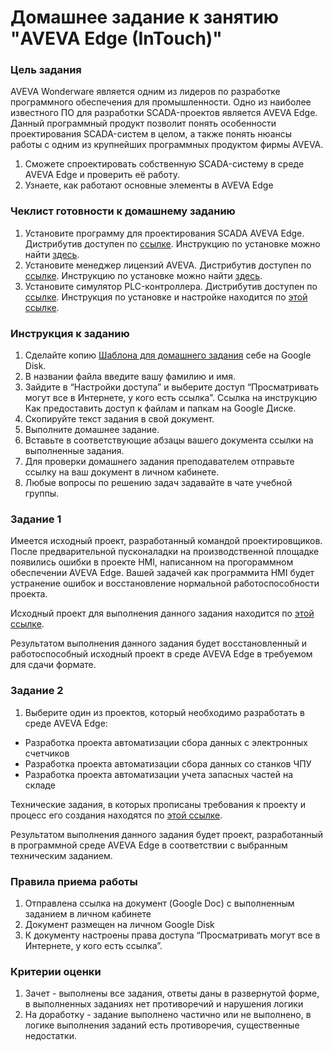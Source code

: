 # Домашнее задание к занятию "AVEVA Edge (InTouch)"

### Цель задания

AVEVA Wonderware является одним из лидеров по разработке программного обеспечения для промышленности. Одно из наиболее известного ПО для разработки SCADA-проектов является AVEVA Edge. Данный программный продукт позволит понять особенности проектирования SCADA-систем в целом, а также понять нюансы работы с одним из крупнейших программных продуктом фирмы AVEVA.

1. Сможете спроектировать собственную SCADA-систему в среде AVEVA Edge и проверить её работу.
2. Узнаете, как работают основные элементы в AVEVA Edge


### Чеклист готовности к домашнему заданию

1. Установите программу для проектирования SCADA AVEVA Edge. Дистрибутив доступен по [ссылке](https://drive.google.com/drive/folders/1iDzRZySfgtJTef1NaKLglP21WIEy_wZV?usp=sharing). Инструкцию по установке можно найти [здесь](https://drive.google.com/drive/folders/19IikMG9-rQEbPCcbCJe174D9gwVVoqvV?usp=sharing).
2. Установите менеджер лицензий AVEVA. Дистрибутив доступен по [ссылке](https://drive.google.com/drive/folders/1EMQogz56rAkXyNDiVnzodW5TzA3XTqv_?usp=sharing). Инструкцию по установке можно найти [здесь](https://drive.google.com/drive/folders/1vjn6rayHRoa_KywgxAOVeUs3_whsB-g2?usp=sharing).
3. Установите симулятор PLC-контроллера. Дистрибутив доступен по [ссылке](https://drive.google.com/drive/folders/18nZBIHHObv-r-qjqG-88TpJKkXE1dTbS?usp=sharing). Инструкция по установке и настройке находится по [этой ссылке](https://drive.google.com/drive/folders/1nQ5VQZK2vAqWfjIJNuyK7SsS6JmzS4Hr?usp=sharing).

### Инструкция к заданию

1. Сделайте копию [Шаблона для домашнего задания](https://docs.google.com/document/d/1syjB4z_qJECXuGRUN3mxyb2KcBLuLpgsQa1NWnXxOVY/edit) себе на Google Disk.
2. В названии файла введите вашу фамилию и имя.
3. Зайдите в “Настройки доступа” и выберите доступ “Просматривать могут все в Интернете, у кого есть ссылка”. Ссылка на инструкцию Как предоставить доступ к файлам и папкам на Google Диске.
4. Скопируйте текст задания в свой документ.
5. Выполните домашнее задание.
6. Вставьте в соответствующие абзацы вашего документа ссылки на выполненные задания.
7. Для проверки домашнего задания преподавателем отправьте ссылку на ваш документ в личном кабинете.
8. Любые вопросы по решению задач задавайте в чате учебной группы.

### Задание 1

Имеется исходный проект, разработанный командой проектировщиков. После предварительной пусконаладки на производственной площадке появились ошибки в проекте HMI, написанном на прогораммном обеспечении AVEVA Edge.
Вашей задачей как программита HMI будет устранение ошибок и восстановление нормальной работоспособности проекта.

Исходный проект для выполнения данного задания находится по [этой ссылке](https://drive.google.com/drive/folders/1fLBYe2ONfIzhVhe1_bHYfuBSutHaAvRn?usp=sharing).

Результатом выполнения данного задания будет восстановленный и работоспособный исходный проект в среде AVEVA Edge в требуемом для сдачи формате.

### Задание 2

1. Выберите один из проектов, который необходимо разработать в среде AVEVA Edge:
- Разработка проекта автоматизации сбора данных с электронных счетчиков 
- Разработка проекта автоматизации сбора данных со станков ЧПУ
- Разработка проекта автоматизации учета запасных частей на складе

Технические задания, в которых прописаны требования к проекту и процесс его создания находятся по [этой ссылке](https://drive.google.com/drive/folders/19ma2Tia-1ldu2YHhc4FffPjpxMlHL535?usp=sharing).

Результатом выполнения данного задания будет проект, разработанный в программной среде AVEVA Edge в соответствии с выбранным техническим заданием.

### Правила приема работы

1. Отправлена ссылка на документ (Google Doc) с выполненным заданием в личном кабинете
2. Документ размещен на личном Google Disk
3. К документу настроены права доступа “Просматривать могут все в Интернете, у кого есть ссылка”.

### Критерии оценки

1. Зачет - выполнены все задания, ответы даны в развернутой форме, в выполненных заданиях нет противоречий и нарушения логики
2. На доработку - задание выполнено частично или не выполнено, в логике выполнения заданий есть противоречия, существенные недостатки.

